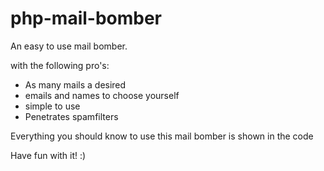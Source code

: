 # php-mail-bomber

An easy to use mail bomber.

with the following pro's:

- As many mails a desired
- emails and names to choose yourself
- simple to use
- Penetrates spamfilters


Everything you should know to use this mail bomber is shown in the code

Have fun with it! :)
